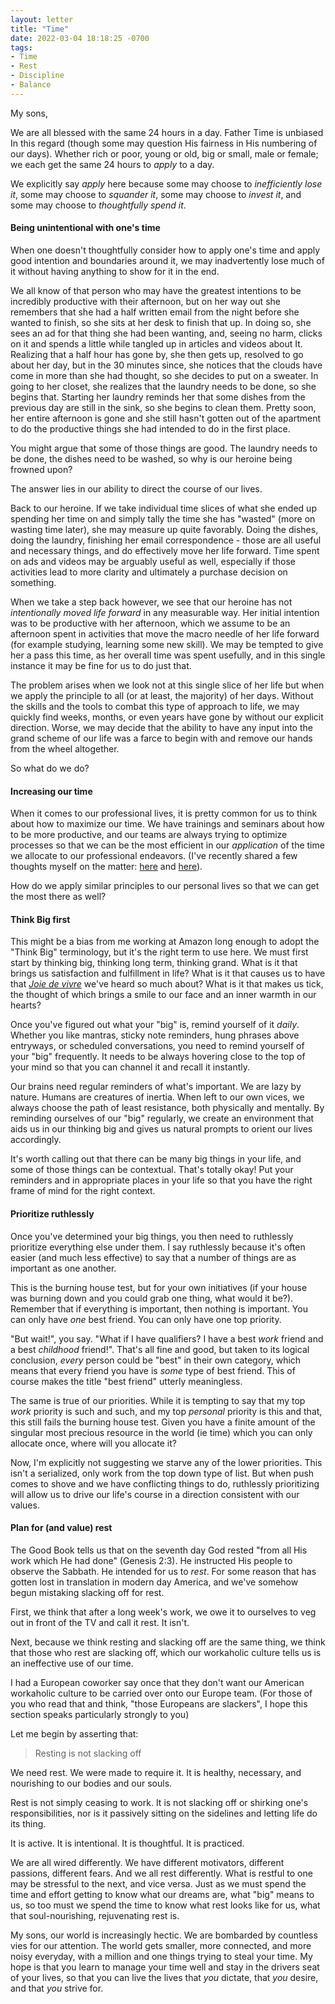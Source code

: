 ```yaml
---
layout: letter
title: "Time"
date: 2022-03-04 18:18:25 -0700
tags:
- Time
- Rest
- Discipline
- Balance
---
```

My sons,

We are all blessed with the same 24 hours in a day. Father Time is unbiased In this regard (though some may question His fairness in His numbering of our days). Whether rich or poor, young or old, big or small, male or female; we each get the same 24 hours to *apply* to a day.

We explicitly say *apply* here because some may choose to *inefficiently lose it*, some may choose to *squander it*, some may choose to *invest it*, and some may choose to *thoughtfully spend it*.

#### Being unintentional with one's time
When one doesn't thoughtfully consider how to apply one's time and apply good intention and boundaries around it, we may inadvertently lose much of it without having anything to show for it in the end.

We all know of that person who may have the greatest intentions to be incredibly productive with their afternoon, but on her way out she remembers that she had a half written email from the night before she wanted to finish, so she sits at her desk to finish that up. In doing so, she sees an ad for that thing she had been wanting, and, seeing no harm, clicks on it and spends a little while tangled up in articles and videos about It. Realizing that a half hour has gone by, she then gets up, resolved to go about her day, but in the 30 minutes since, she notices that the clouds have come in more than she had thought, so she decides to put on a sweater. In going to her closet, she realizes that the laundry needs to be done, so she begins that. Starting her laundry reminds her that some dishes from the previous day are still in the sink, so she begins to clean them. Pretty soon, her entire afternoon is gone and she still hasn't gotten out of the apartment to do the productive things she had intended to do in the first place.

You might argue that some of those things are good. The laundry needs to be done, the dishes need to be washed, so why is our heroine being frowned upon?

The answer lies in our ability to direct the course of our lives.

Back to our heroine. If we take individual time slices of what she ended up spending her time on and simply tally the time she has "wasted" (more on wasting time later), she may measure up quite favorably. Doing the dishes, doing the laundry, finishing her email correspondence - those are all useful and necessary things, and do effectively move her life forward. Time spent on ads and videos may be arguably useful as well, especially if those activities lead to more clarity and ultimately a purchase decision on something.

When we take a step back however, we see that our heroine has not *intentionally moved life forward* in any measurable way. Her initial intention was to be productive with her afternoon, which we assume to be an afternoon spent in activities that move the macro needle of her life forward (for example studying, learning some new skill). We may be tempted to give her a pass this time, as her overall time was spent usefully, and in this single instance it may be fine for us to do just that.

The problem arises when we look not at this single slice of her life but when we apply the principle to all (or at least, the majority) of her days. Without the skills and the tools to combat this type of approach to life, we may quickly find weeks, months, or even years have gone by without our explicit direction. Worse, we may decide that the ability to have any input into the grand scheme of our life was a farce to begin with and remove our hands from the wheel altogether.

So what do we do?

#### Increasing our time
When it comes to our professional lives, it is pretty common for us to think about how to maximize our time. We have trainings and seminars about how to be more productive, and our teams are always trying to optimize processes so that we can be the most efficient in our *application* of the time we allocate to our professional endeavors. (I've recently shared a few thoughts myself on the matter: [here](https://blog.samng.me/how-we-work-1041b74306f5) and [here](https://blog.samng.me/how-we-work-part-2-systems-4d5c8a178ddf)).

How do we apply similar principles to our personal lives so that we can get the most there as well?

#### Think Big first
This might be a bias from me working at Amazon long enough to adopt the "Think Big" terminology, but it's the right term to use here. We must first start by thinking big, thinking long term, thinking grand. What is it that brings us satisfaction and fulfillment in life? What is it that causes us to have that *[Joie de vivre](https://medium.com/thoughts-for-my-sons/la-joie-de-vivre-523f9f45982e)* we've heard so much about? What is it that makes us tick, the thought of which brings a smile to our face and an inner warmth in our hearts?

Once you've figured out what your "big" is, remind yourself of it *daily*. Whether you like mantras, sticky note reminders, hung phrases above entryways, or scheduled conversations, you need to remind yourself of your "big" frequently. It needs to be always hovering close to the top of your mind so that you can channel it and recall it instantly.

Our brains need regular reminders of what's important. We are lazy by nature. Humans are creatures of inertia. When left to our own vices, we always choose the path of least resistance, both physically and mentally. By reminding ourselves of our "big" regularly, we create an environment that aids us in our thinking big and gives us natural prompts to orient our lives accordingly.

It's worth calling out that there can be many big things in your life, and some of those things can be contextual. That's totally okay! Put your reminders and in appropriate places in your life so that you have the right frame of mind for the right context.

#### Prioritize ruthlessly
Once you've determined your big things, you then need to ruthlessly prioritize everything else under them. I say ruthlessly because it's often easier (and much less effective) to say that a number of things are as important as one another.

This is the burning house test, but for your own initiatives (if your house was burning down and you could grab one thing, what would it be?). Remember that if everything is important, then nothing is important. You can only have *one* best friend. You can only have one top priority.

"But wait!", you say. "What if I have qualifiers? I have a best *work* friend and a best *childhood* friend!". That's all fine and good, but taken to its logical conclusion, *every* person could be "best" in their own category, which means that every friend you have is *some* type of best friend. This of course makes the title "best friend" utterly meaningless.

The same is true of our priorities. While it is tempting to say that my top *work* priority is such and such, and my top *personal* priority is this and that, this still fails the burning house test. Given you have a finite amount of the singular most precious resource in the world (ie time) which you can only allocate once, where will you allocate it?

Now, I'm explicitly not suggesting we starve any of the lower priorities. This isn't a serialized, only work from the top down type of list. But when push comes to shove and we have conflicting things to do, ruthlessly prioritizing will allow us to drive our life's course in a direction consistent with our values.

#### Plan for (and value) rest
The Good Book tells us that on the seventh day God rested "from all His work which He had done" (Genesis 2:3). He instructed His people to observe the Sabbath. He intended for us to *rest*. For some reason that has gotten lost in translation in modern day America, and we've somehow begun mistaking slacking off for rest.

First, we think that after a long week's work, we owe it to ourselves to veg out in front of the TV and call it rest. It isn't.

Next, because we think resting and slacking off are the same thing, we think that those who rest are slacking off, which our workaholic culture tells us is an ineffective use of our time.

I had a European coworker say once that they don't want our American workaholic culture to be carried over onto our Europe team. (For those of you who read that and think, "those Europeans are slackers", I hope this section speaks particularly strongly to you)

Let me begin by asserting that:
> Resting is not slacking off

We need rest. We were made to require it. It is healthy, necessary, and nourishing to our bodies and our souls.

Rest is not simply ceasing to work. It is not slacking off or shirking one's responsibilities, nor is it passively sitting on the sidelines and letting life do its thing.

It is active. It is intentional. It is thoughtful. It is practiced.

We are all wired differently. We have different motivators, different passions, different fears. And we all rest differently. What is restful to one may be stressful to the next, and vice versa. Just as we must spend the time and effort getting to know what our dreams are, what "big" means to us, so too must we spend the time to know what rest looks like for us, what that soul-nourishing, rejuvenating rest is.

My sons, our world is increasingly hectic. We are bombarded by countless vies for our attention. The world gets smaller, more connected, and more noisy everyday, with a million and one things trying to steal your time. My hope is that you learn to manage your time well and stay in the drivers seat of your lives, so that you can live the lives that *you* dictate, that *you* desire, and that *you* strive for.
